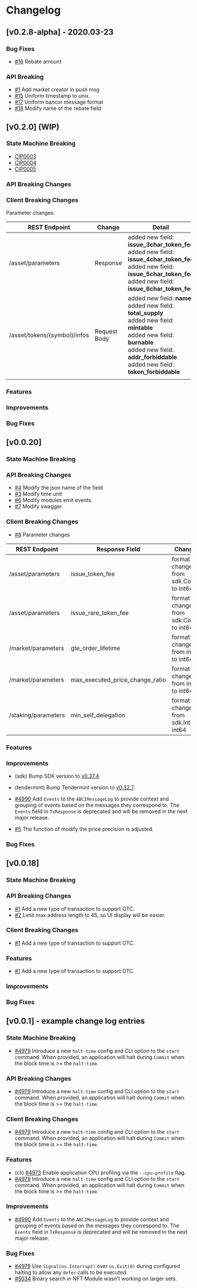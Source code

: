 <!--
Guiding Principles:

Changelogs are for humans, not machines.
There should be an entry for every single version.
The same types of changes should be grouped.
Versions and sections should be linkable.
The latest version comes first.
The release date of each version is displayed.
Mention whether you follow Semantic Versioning.

Usage:

Change log entries are to be added to the Unreleased section under the
appropriate stanza (see below). Each entry should ideally include a tag and
the Github issue reference in the following format:

* (<tag>) \#<issue-number> message

The issue numbers will later be link-ified during the release process so you do
not have to worry about including a link manually, but you can if you wish.

Types of changes (Stanzas):

"Features" for new features.
"Improvements" for changes in existing functionality.
"Deprecated" for soon-to-be removed features.
"Bug Fixes" for any bug fixes.
"Client Breaking" for breaking CLI commands and REST routes used by end-users.
"API Breaking" for breaking exported APIs used by developers building on SDK.
"State Machine Breaking" for any changes that result in a different AppState given same genesisState and txList.

Ref: https://keepachangelog.com/en/1.0.0/
-->

# Changelog


## [v0.2.8-alpha] - 2020.03-23

### Bug Fixes

*   [#16](https://github.com/coinsky/dex/issues/16) Rebate amount

### API Breaking

*   [#1](https://github.com/coinsky/sky-sdk/issues/1)  Add market creator in push msg
*   [#15](https://github.com/coinsky/dex/issues/15) Uniform timestamp to unix.
*   [#17](https://github.com/coinsky/dex/issues/17) Uniform bancor message format
*   [#18](https://github.com/coinsky/dex/issues/18) Modify name of the rebate field

## [v0.2.0] \(WIP\)

### State Machine Breaking

* [CIP0003](https://github.com/coinexchain/CIPs/blob/master/cip-0003.md)
* [CIP0004](https://github.com/coinexchain/CIPs/blob/master/cip-0004.md)
* [CIP0005](https://github.com/coinexchain/CIPs/blob/master/cip-0005.md)

### API Breaking Changes

### Client Breaking Changes

Parameter changes: 

| REST Endpoint                | Change       | Detail                                                       |
| ---------------------------- | ------------ | ------------------------------------------------------------ |
| /asset/parameters            | Response     | added new field: **issue_3char_token_fee**<br />added new field: **issue_4char_token_fee**<br />added new field: **issue_5char_token_fee**<br />added new field: **issue_6char_token_fee** |
| /asset/tokens/{symbol}/infos | Request Body | added new field: **name**<br />added new field: **total_supply**<br />added new field: **mintable**<br />added new field: **burnable**<br />added new field: **addr_forbiddable**<br />added new field: **token_forbiddable** |
|                              |              |                                                              |


### Features

### Improvements

### Bug Fixes



## [v0.0.20]

### State Machine Breaking

### API Breaking Changes
*   [\#4](https://github.com/coinsky/dex/issues/4) Modify the json name of the field 
*   [\#3](https://github.com/coinsky/dex/issues/3) Modify time unit 
*   [\#6](https://github.com/coinsky/dex/issues/6) Modify modules emit events.
*   [\#7](https://github.com/coinsky/dex/issues/7) Modify swagger.

### Client Breaking Changes
* [\#8](https://github.com/coinsky/dex/issues/8) Parameter changes

| REST Endpoint       | Response Field                  | Change                                 |
| ------------------- | ------------------------------- | -------------------------------------- |
| /asset/parameters   | issue_token_fee                 | format changed from sdk.Coins to int64 |
| /asset/parameters   | issue_rare_token_fee            | format changed from sdk.Coins to int64 |
| /market/parameters  | gte_order_lifetime              | format changed from int to int64       |
| /market/parameters  | max_executed_price_change_ratio | format changed from int to int64       |
| /staking/parameters | min_self_delegation             | format changed from sdk.Int to int64   |

### Features

### Improvements
* (sdk) Bump SDK version to [v0.37.4](https://github.com/cosmos/cosmos-sdk/releases/tag/v0.37.4).
* (tendermint) Bump Tendermint version to [v0.32.7](https://github.com/tendermint/tendermint/releases/tag/v0.32.7).
* [\#4990](https://github.com/cosmos/cosmos-sdk/issues/4990) Add `Events` to the `ABCIMessageLog` to
provide context and grouping of events based on the messages they correspond to. The `Events` field
in `TxResponse` is deprecated and will be removed in the next major release.

*   [\#5](https://github.com/coinsky/dex/issues/5) The function of modify the price precision is adjusted.

### Bug Fixes

## [v0.0.18]

### State Machine Breaking
### API Breaking Changes
* [\#1](https://github.com/coinsky/dex/issues/1) Add a new type of transaction to support OTC.
* [\#2](https://github.com/coinsky/dex/issues/2) Limit max address length to 45, so UI display will be easier.

### Client Breaking Changes
* [\#1](https://github.com/coinsky/dex/issues/1) Add a new type of transaction to support OTC.

### Features
* [\#1](https://github.com/coinsky/dex/issues/1) Add a new type of transaction to support OTC.

### Improvements
### Bug Fixes

## [v0.0.1] - example change log entries

### State Machine Breaking
* [\#4979](https://github.com/cosmos/cosmos-sdk/issues/4979) Introduce a new `halt-time` config and
CLI option to the `start` command. When provided, an application will halt during `Commit` when the
block time is >= the `halt-time`.

### API Breaking Changes
* [\#4979](https://github.com/cosmos/cosmos-sdk/issues/4979) Introduce a new `halt-time` config and
CLI option to the `start` command. When provided, an application will halt during `Commit` when the
block time is >= the `halt-time`.

### Client Breaking Changes
* [\#4979](https://github.com/cosmos/cosmos-sdk/issues/4979) Introduce a new `halt-time` config and
CLI option to the `start` command. When provided, an application will halt during `Commit` when the
block time is >= the `halt-time`.

### Features

* (cli) [\#4973](https://github.com/cosmos/cosmos-sdk/pull/4973) Enable application CPU profiling
via the `--cpu-profile` flag.
* [\#4979](https://github.com/cosmos/cosmos-sdk/issues/4979) Introduce a new `halt-time` config and
CLI option to the `start` command. When provided, an application will halt during `Commit` when the
block time is >= the `halt-time`.

### Improvements

* [\#4990](https://github.com/cosmos/cosmos-sdk/issues/4990) Add `Events` to the `ABCIMessageLog` to
provide context and grouping of events based on the messages they correspond to. The `Events` field
in `TxResponse` is deprecated and will be removed in the next major release.

### Bug Fixes

* [\#4979](https://github.com/cosmos/cosmos-sdk/issues/4979) Use `Signal(os.Interrupt)` over
`os.Exit(0)` during configured halting to allow any `defer` calls to be executed.
* [\#5034](https://github.com/cosmos/cosmos-sdk/issues/5034) Binary search in NFT Module wasn't working on larger sets.

